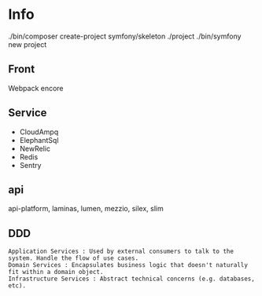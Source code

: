 # Info

./bin/composer create-project symfony/skeleton ./project
./bin/symfony new project

## Front
Webpack encore

## Service
* CloudAmpq
* ElephantSql
* NewRelic
* Redis
* Sentry

## api
api-platform, laminas, lumen, mezzio, silex, slim

## DDD
    Application Services : Used by external consumers to talk to the system. Handle the flow of use cases.
    Domain Services : Encapsulates business logic that doesn't naturally fit within a domain object.
    Infrastructure Services : Abstract technical concerns (e.g. databases, etc).
